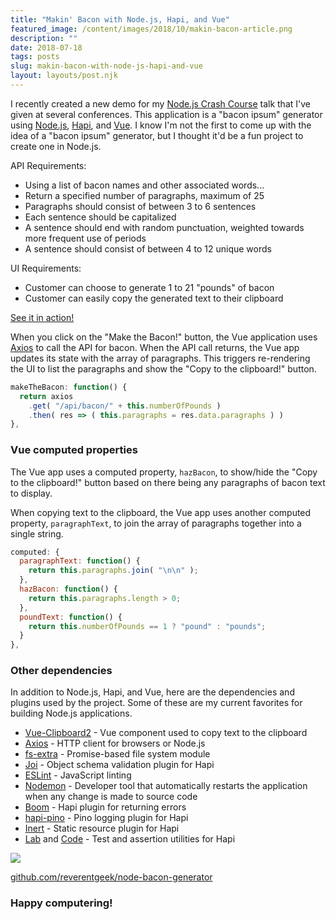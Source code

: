 ```yaml
---
title: "Makin' Bacon with Node.js, Hapi, and Vue"
featured_image: /content/images/2018/10/makin-bacon-article.png
description: ""
date: 2018-07-18
tags: posts
slug: makin-bacon-with-node-js-hapi-and-vue
layout: layouts/post.njk
---
```




I recently created a new demo for my [Node.js Crash Course](https://speakerdeck.com/reverentgeek/node-dot-js-crash-course-kcdc-2018) talk that I've given at several conferences. This application is a "bacon ipsum" generator using [Node.js](https://nodejs.org/), [Hapi](https://hapijs.com/), and [Vue](https://vuejs.org/). I know I'm not the first to come up with the idea of a "bacon ipsum" generator, but I thought it'd be a fun project to create one in Node.js.

API Requirements:

* Using a list of bacon names and other associated words...
* Return a specified number of paragraphs, maximum of 25
* Paragraphs should consist of between 3 to 6 sentences
* Each sentence should be capitalized
* A sentence should end with random punctuation, weighted towards more frequent use of periods
* A sentence should consist of between 4 to 12 unique words

UI Requirements:

* Customer can choose to generate 1 to 21 "pounds" of bacon
* Customer can easily copy the generated text to their clipboard

[See it in action!](https://node-bacon-generator.herokuapp.com/)

When you click on the "Make the Bacon!" button, the Vue application uses [Axios](https://www.npmjs.com/package/axios) to call the API for bacon. When the API call returns, the Vue app updates its state with the array of paragraphs. This triggers re-rendering the UI to list the paragraphs and show the "Copy to the clipboard!" button.

```javascript
makeTheBacon: function() {
  return axios
    .get( "/api/bacon/" + this.numberOfPounds )
    .then( res => ( this.paragraphs = res.data.paragraphs ) )
},
```

### Vue computed properties

The Vue app uses a computed property, `hazBacon`, to show/hide the "Copy to the clipboard!" button based on there being any paragraphs of bacon text to display.

When copying text to the clipboard, the Vue app uses another computed property, `paragraphText`, to join the array of paragraphs together into a single string.

```javascript
computed: {
  paragraphText: function() {
    return this.paragraphs.join( "\n\n" );
  },
  hazBacon: function() {
    return this.paragraphs.length > 0;
  },
  poundText: function() {
    return this.numberOfPounds == 1 ? "pound" : "pounds";
  }
},
```

### Other dependencies

In addition to Node.js, Hapi, and Vue, here are the dependencies and plugins used by the project. Some of these are my current favorites for building Node.js applications.

* [Vue-Clipboard2](https://www.npmjs.com/package/vue-clipboard2) - Vue component used to copy text to the clipboard
* [Axios](https://www.npmjs.com/package/axios) - HTTP client for browsers or Node.js
* [fs-extra](https://www.npmjs.com/package/fs-extra) - Promise-based file system module
* [Joi](https://www.npmjs.com/package/joi) - Object schema validation plugin for Hapi
* [ESLint](https://www.npmjs.com/package/eslint) - JavaScript linting
* [Nodemon](https://www.npmjs.com/package/nodemon) - Developer tool that automatically restarts the application when any change is made to source code
* [Boom](https://www.npmjs.com/package/boom) - Hapi plugin for returning errors
* [hapi-pino](https://www.npmjs.com/package/hapi-pino) - Pino logging plugin for Hapi
* [Inert](https://www.npmjs.com/package/inert) - Static resource plugin for Hapi
* [Lab](https://www.npmjs.com/package/lab) and [Code](https://www.npmjs.com/package/code) - Test and assertion utilities for Hapi

[![](/content/images/2018/07/check-out-the-source.png)](https://github.com/reverentgeek/node-bacon-generator)

[github.com/reverentgeek/node-bacon-generator](https://github.com/reverentgeek/node-bacon-generator)

### Happy computering!



